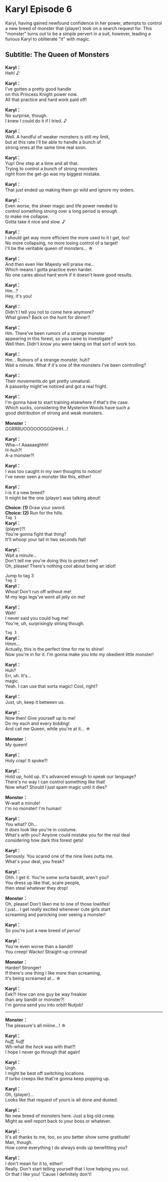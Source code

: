 # Karyl Episode 6
Karyl, having gained newfound confidence in her power, attempts to control a new breed of monster that {player} took on a search request for. This \"monster\" turns out to be a simple pervert in a suit, however, leading a furious Karyl to obliterate \"it\" with magic.
  
## Subtitle: The Queen of Monsters
  
**Karyl：**  
Heh! ♪  
  
**Karyl：**  
I've gotten a pretty good handle  
on this Princess Knight power now.  
All that practice and hard work paid off!  
  
**Karyl：**  
No surprise, though.  
I knew I could do it if I tried. ♪  
  
**Karyl：**  
Well. A handful of weaker monsters is still my limit,  
but at this rate I'll be able to handle a bunch of  
strong ones at the same time real soon.  
  
**Karyl：**  
Yup! One step at a time and all that.  
Trying to control a bunch of strong monsters  
right from the get-go was my biggest mistake.  
  
**Karyl：**  
That just ended up making them go wild and ignore my orders.  
  
**Karyl：**  
Even worse, the sheer magic and life power needed to  
control something strong over a long period is enough  
to make me collapse.  
Gotta take it nice and slow. ♪  
  
**Karyl：**  
I should get way more efficient the more used to it I get, too!  
No more collapsing, no more losing control of a target!  
I'll be the veritable queen of monsters... ☆  
  
**Karyl：**  
And then even Her Majesty will praise me...  
Which means I gotta practice even harder.  
No one cares about hard work if it doesn't leave good results.  
  
**Karyl：**  
Hm...?  
Hey, it's you!  
  
**Karyl：**  
Didn't I tell you not to come here anymore?  
What gives? Back on the hunt for dinner?  
  
**Karyl：**  
Hm. There've been rumors of a strange monster  
appearing in this forest, so you came to investigate?  
Well then. Didn't know you were taking on that sort of work too.  
  
**Karyl：**  
Hm... Rumors of a strange monster, huh?  
Wait a minute. What if it's one of the monsters I've been controlling?  
  
**Karyl：**  
Their movements *do* get pretty unnatural.  
A passerby might've noticed and got a real fright.  
  
**Karyl：**  
I'm gonna have to start training elsewhere if that's the case.  
Which sucks, considering the Mysterion Woods have such a  
good distribution of strong and weak monsters.  
  
**Monster：**  
GGRRRUOOOOOOGGGHHH...!  
  
**Karyl：**  
Wha—! Aaaaaaghhh!  
H-huh?!  
A-a monster?!  
  
**Karyl：**  
I was too caught in my own thoughts to notice!  
I've never seen a monster like this, either!  
  
**Karyl：**  
I-is it a new breed?  
It might be the one {player} was talking about!  
  
**Choice: (1)**  Draw your sword.  
**Choice: (2)**  Run for the hills.  
`Tag 1`  
**Karyl：**  
{player}?!  
You're gonna fight that thing?  
It'll whoop your tail in two seconds flat!  
  
**Karyl：**  
Wait a minute...  
Don't tell me you're doing this to protect me?  
Oh, please! There's nothing cool about being an idiot!  
  
Jump to tag 3  
`Tag 2`  
**Karyl：**  
Whoa! Don't run off without me!  
M-my legs legs've went all jelly on me!  
  
**Karyl：**  
Wah!  
I never said you could hug me!  
You're, uh, surprisingly strong though.  
  
`Tag 3`  
**Karyl：**  
Hmm...  
Actually, this is the perfect time for me to shine!  
Now you're in for it. I'm gonna make you into my obedient little monster!  
  
**Karyl：**  
Huh?  
Err, uh. It's...  
magic.  
Yeah. I can use that sorta magic! Cool, right?  
  
**Karyl：**  
Just, uh, keep it between us.  
  
**Karyl：**  
Now then! Give yourself up to me!  
Do my each and every bidding!  
And call me Queen, while you're at it... ☆  
  
**Monster：**  
My queen!  
  
**Karyl：**  
Holy crap! It spoke?!  
  
**Karyl：**  
Hold up, hold up. It's advanced enough to speak our language?  
There's no way I can control something like that!  
Now what? Should I just spam magic until it dies?  
  
**Monster：**  
W-wait a minute!  
I'm no monster! I'm human!  
  
**Karyl：**  
You what? Oh...  
It *does* look like you're in costume.  
What's with you? Anyone could mistake you for the real deal  
considering how dark this forest gets!  
  
**Karyl：**  
Seriously. You scared one of the nine lives outta me.  
What's your deal, you freak?  
  
**Karyl：**  
Ohh. I get it. You're some sorta bandit, aren't you?  
You dress up like that, scare people,  
then steal whatever they drop!  
  
**Monster：**  
Oh, please! Don't liken me to one of those lowlifes!  
I just... I get *really* excited whenever cute girls start  
screaming and panicking over seeing a monster!  
  
**Karyl：**  
So you're just a new breed of *pervo!*  
  
**Karyl：**  
You're even worse than a bandit!  
You creep! Wacko! Straight-up criminal!  
  
**Monster：**  
Harder! Stronger!  
If there's one thing I like more than screaming,  
it's being screamed at... ☆  
  
**Karyl：**  
Eek?! How can one guy be way freakier  
than any bandit or monster?!  
I'm gonna send you into orbit! Nutjob!  
  

---  
  
**Monster：**  
The pleasure's all miiine...! ☆  
  
**Karyl：**  
*huff, huff*  
Wh-what the *heck* was with that?!  
I hope I never go through that again!  
  
**Karyl：**  
Urgh.  
I might be best off switching locations  
if turbo creeps like that're gonna keep popping up.  
  
**Karyl：**  
Oh, {player}...  
Looks like that request of yours is all done and dusted.  
  
**Karyl：**  
No new breed of monsters here. Just a big old creep.  
Might as well report back to your boss or whatever.  
  
**Karyl：**  
It's all thanks to me, too, so you better show some gratitude!  
Man, though.  
How come everything I do always ends up benefitting you?  
  
**Karyl：**  
I don't mean for it to, either!  
Really. Don't start telling yourself that I love helping you out.  
Or that I like you! 'Cause I definitely don't!  
